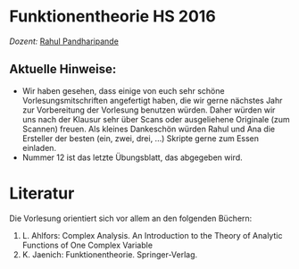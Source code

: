 # Funktionentheorie HS 2016

*Dozent:* [Rahul Pandharipande](https://people.math.ethz.ch/~rahul/)
</ul>


## Aktuelle Hinweise:

* Wir haben gesehen, dass einige von euch sehr sch&ouml;ne Vorlesungsmitschriften angefertigt haben, die wir gerne n&auml;chstes Jahr zur Vorbereitung der Vorlesung benutzen w&uuml;rden.
		Daher w&uuml;rden wir uns nach der Klausur sehr &uuml;ber Scans oder ausgeliehene Originale (zum Scannen) freuen. Als kleines Dankesch&ouml;n w&uuml;rden Rahul und Ana die Ersteller der besten (ein, zwei, drei, ...) Skripte gerne zum Essen einladen.
* Nummer 12 ist das letzte &Uuml;bungsblatt, das abgegeben wird. 

# Literatur

Die Vorlesung orientiert sich vor allem an den folgenden B&uuml;chern:

1. L. Ahlfors: Complex Analysis. An Introduction to the Theory of Analytic Functions of One Complex Variable
2.  K. Jaenich: Funktionentheorie. Springer-Verlag. 

